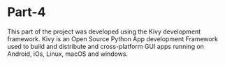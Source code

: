 # Part-4
 This part of the project was developed using the Kivy development framework.
 Kivy is an Open Source Python App development Framework used to build and distribute and cross-platform GUI apps running on Android, iOs, Linux, macOS and windows.
